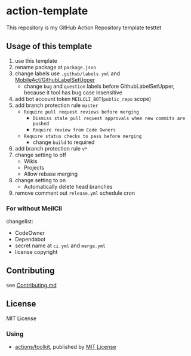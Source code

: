 # action-template
This repository is my GitHub Action Repository template
testtet
## Usage of this template
1. use this template
1. rename package at `package.json`
1. change labels use `.github/labels.yml` and [MobileAct/GithubLabelSetUpper](https://github.com/MobileAct/GithubLabelSetUpper)
   - change `bug` and `question` labels before GithubLabelSetUpper, because it tool has bug case insensitive
1. add bot account token `MEILCLI_BOT`(`public_repo` scope)
1. add branch protection rule `master`
   - `Require pull request reviews before merging`
     - `Dismiss stale pull request approvals when new commits are pushed`
     - `Require review from Code Owners`
   - `Require status checks to pass before merging`
     - change `build` to required
1. add branch protection rule `v*`
1. change setting to off
   - Wikis
   - Projects
   - Allow rebase merging
1. change setting to on
    - Automatically delete head branches
1. remove comment out `release.yml` schedule cron

### For without MeilCli
changelist:
- CodeOwner
- Dependabot
- secret name at `ci.yml` and `merge.yml`
- license copyright

## Contributing
see [Contributing.md](./.github/CONTRIBUTING.md)

## License
MIT License

### Using
- [actions/toolkit](https://github.com/actions/toolkit), published by [MIT License](https://github.com/actions/toolkit/blob/master/LICENSE.md)
